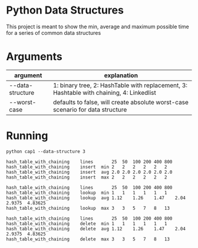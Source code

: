 # Python Data Structures

This project is meant to show the min, average and maximum possible time for a series of common data structures


# Arguments
|argument|explanation|
|---------|------------|
|-\-data-structure|1: binary tree, 2: HashTable with replacement, 3: Hashtable with chaining, 4: Linkedlist|
|-\-worst-case| defaults to false, will create absolute worst-case scenario for data structure|
# Running
`python cap1 --data-structure 3`
```
hash_table_with_chaining	lines		25	50	100	200	400	800
hash_table_with_chaining	insert	min	2	2	2	2	2	2
hash_table_with_chaining	insert	avg	2.0	2.0	2.0	2.0	2.0	2.0
hash_table_with_chaining	insert	max	2	2	2	2	2	2

hash_table_with_chaining	lines		25	50	100	200	400	800
hash_table_with_chaining	lookup	min	1	1	1	1	1	1
hash_table_with_chaining	lookup	avg	1.12	1.26	1.47	2.04	2.9375	4.83625
hash_table_with_chaining	lookup	max	3	3	5	7	8	13

hash_table_with_chaining	lines		25	50	100	200	400	800
hash_table_with_chaining	delete	min	1	1	1	1	1	1
hash_table_with_chaining	delete	avg	1.12	1.26	1.47	2.04	2.9375	4.83625
hash_table_with_chaining	delete	max	3	3	5	7	8	13
```